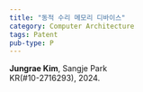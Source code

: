 ```yaml
---
title: "동적 수리 메모리 디바이스"
category: Computer Architecture
tags: Patent
pub-type: P
---
```


**Jungrae Kim**, Sangje Park<br>
KR(#10-2716293), 2024.

